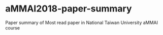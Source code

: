 # aMMAI2018-paper-summary
Paper summary of Most read paper in National Taiwan University aMMAI course 

